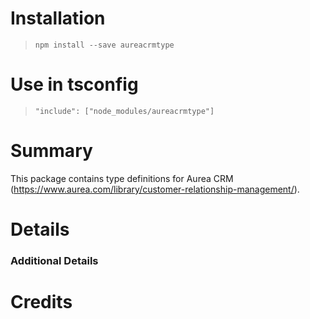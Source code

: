 # Installation

> `npm install --save aureacrmtype`

# Use in tsconfig

> `"include": ["node_modules/aureacrmtype"]`

# Summary

This package contains type definitions for Aurea CRM (https://www.aurea.com/library/customer-relationship-management/).

# Details

### Additional Details

# Credits

